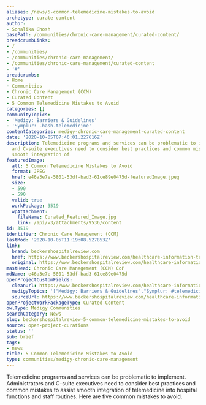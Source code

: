 ```yaml
---
aliases: /news/5-common-telemedicine-mistakes-to-avoid
archetype: curate-content
author:
- Sonalika Ghosh
basePath: /communities/chronic-care-management/curated-content/
breadcrumbLinks:
- /
- /communities/
- /communities/chronic-care-management/
- /communities/chronic-care-management/curated-content
- '#'
breadcrumbs:
- Home
- Communities
- Chronic Care Management (CCM)
- Curated Content
- 5 Common Telemedicine Mistakes to Avoid
categories: []
communityTopics:
- 'Medigy: Barriers & Guidelines'
- 'Symplur: -hash-telemedicine'
contentCategories: medigy-chronic-care-management-curated-content
date: '2020-10-05T07:46:01.227616Z'
description: Telemedicine programs and services can be problematic to implement. Administrators
  and C-suite executives need to consider best practices and common mistakes to assist
  smooth integration of
featuredImage:
  alt: 5 Common Telemedicine Mistakes to Avoid
  format: JPEG
  href: e46a3e7e-5801-53df-bad3-61ce89e0475d-featuredImage.jpeg
  size:
  - 590
  - 590
  valid: true
  workPackage: 3519
  wpAttachment:
    fileName: Curated_Featured_Image.jpg
    link: /api/v3/attachments/9536/content
id: 3519
identifier: Chronic Care Management (CCM)
lastMod: '2020-10-05T11:19:08.527853Z'
link:
  brand: beckershospitalreview.com
  href: https://www.beckershospitalreview.com/healthcare-information-technology/5-common-telemedicine-mistakes-to-avoid.html
  original: https://www.beckershospitalreview.com/healthcare-information-technology/5-common-telemedicine-mistakes-to-avoid.html
mastHead: Chronic Care Management (CCM) CoP
mdName: e46a3e7e-5801-53df-bad3-61ce89e0475d
openProjectCustomFields:
  cleanUrl: https://www.beckershospitalreview.com/healthcare-information-technology/5-common-telemedicine-mistakes-to-avoid.html
  medigyTopics: '["Medigy: Barriers & Guidelines","Symplur: #telemedicine"]'
  sourceUrl: https://www.beckershospitalreview.com/healthcare-information-technology/5-common-telemedicine-mistakes-to-avoid.html
openProjectWorkPackageType: Curated Content
owlType: Medigy Communities
searchCategory: News
slug: beckershospitalreview-5-common-telemedicine-mistakes-to-avoid
source: open-project-curations
status: ''
sub: brief
tags:
- news
title: 5 Common Telemedicine Mistakes to Avoid
type: communities/medigy-chronic-care-management
---
```


<p>Telemedicine programs and services can be problematic to implement. Administrators and C-suite executives need to consider best practices and common mistakes to assist smooth integration of telemedicine into hospital functions and staff routines. Here are five common mistakes to avoid.</p>